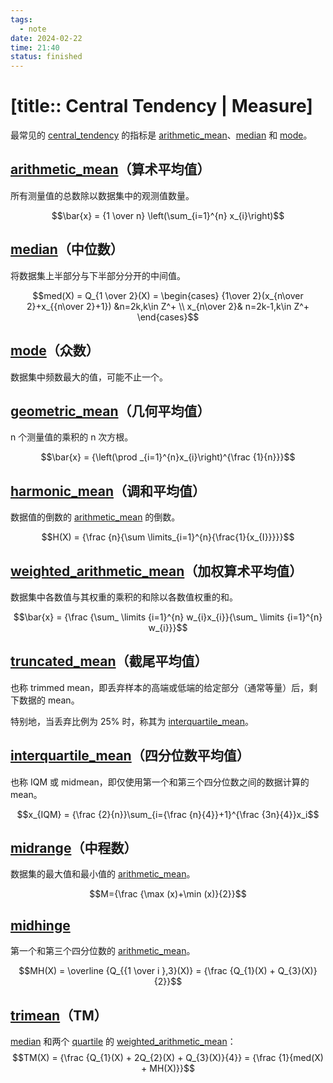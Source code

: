 ```yaml
---
tags:
  - note
date: 2024-02-22
time: 21:40
status: finished
---
```


# [title:: Central Tendency | Measure]

最常见的 [central_tendency](central_tendency) 的指标是 [arithmetic_mean](arithmetic_mean)、[median](median) 和 [mode](mode)。

## [arithmetic_mean](arithmetic_mean)（算术平均值）

所有测量值的总数除以数据集中的观测值数量。

$$\bar{x} = {1 \over n} \left(\sum_{i=1}^{n} x_{i}\right)$$

## [median](median.md)（中位数）

将数据集上半部分与下半部分分开的中间值。

$$med(X) = Q_{1 \over 2}(X) = \begin{cases} {1\over 2}(x_{n\over 2}+x_{{n\over 2}+1}) &n=2k,k\in Z^+ \\ x_{n\over 2}& n=2k-1,k\in Z^+ \end{cases}$$

## [mode](mode.md)（众数）

数据集中频数最大的值，可能不止一个。

## [geometric_mean](geometric_mean)（几何平均值）

n 个测量值的乘积的 n 次方根。

$$\bar{x} = {\left(\prod _{i=1}^{n}x_{i}\right)^{\frac {1}{n}}}$$

## [harmonic_mean](harmonic_mean)（调和平均值）

数据值的倒数的 [arithmetic_mean](arithmetic_mean.md) 的倒数。

$$H(X) = {\frac {n}{\sum \limits_{i=1}^{n}{\frac{1}{x_{I}}}}}$$

## [weighted_arithmetic_mean](weighted_arithmetic_mean)（加权算术平均值）

数据集中各数值与其权重的乘积的和除以各数值权重的和。

$$\bar{x} = {\frac {\sum_ \limits {i=1}^{n} w_{i}x_{i}}{\sum_ \limits {i=1}^{n} w_{i}}}$$

## [truncated_mean](truncated_mean)（截尾平均值）

也称 trimmed mean，即丢弃样本的高端或低端的给定部分（通常等量）后，剩下数据的 mean。

特别地，当丢弃比例为 25% 时，称其为 [interquartile_mean](interquartile_mean)。

## [interquartile_mean](interquartile_mean.md)（四分位数平均值）

也称 IQM 或 midmean，即仅使用第一个和第三个四分位数之间的数据计算的 mean。

$$x_{IQM} = {\frac {2}{n}}\sum_{i={\frac {n}{4}}+1}^{\frac {3n}{4}}x_i$$

## [midrange](midrange)（中程数）

数据集的最大值和最小值的 [arithmetic_mean](arithmetic_mean.md)。

$$M={\frac {\max (x)+\min (x)}{2}}$$

## [midhinge](midhinge)

第一个和第三个四分位数的 [arithmetic_mean](arithmetic_mean.md)。

$$MH(X) = \overline {Q_{{1 \over i                                                                                                                                                                                                                                                                                                                                                                                                                                                                                                                                                                                                                                                                                                                                                                                                                                                                                                                                                                                                                                                                                                                                                                                                                                                                                                                                                                                                                                                                                                                                                                                                                                                                                                                                                                                                                                                                                                                                                                                                                                                                                                                                                                                                                                                                                                                                                                                                                                                                                                                                                                                                                                                                                                                                                                                                                                                                                                                                                                                                                                                                                                                                                                                                                                                                                                                                                                                                                                                                                                                                                                                                                                                                                                                                                                                                                                                                                                                                                                                                                                                                                                                                                                                                                                                                                                                                                                                                                                                                                                                                                                                                                                                                                                                                                                                                                                                                                                                                                                                                                                                                                                                                                                                                                                                                                                                                                                                                                                                                                                                                                                                                                                                                                                                                                                                                                                                                                                                                                                                                                                                                                                                                                                                                                                               },3}(X)} = {\frac {Q_{1}(X) + Q_{3}(X)}{2}}$$

## [trimean](trimean)（TM）

[median](median.md) 和两个 [quartile](quartile) 的 [weighted_arithmetic_mean](weighted_arithmetic_mean.md)：  
$$TM(X) = {\frac {Q_{1}(X) + 2Q_{2}(X) + Q_{3}(X)}{4}} = {\frac {1}{med(X) + MH(X)}}$$  
